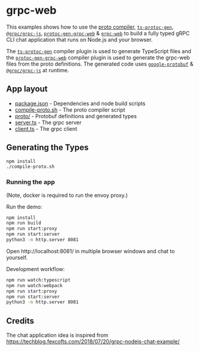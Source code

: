 # grpc-web

This examples shows how to use the [proto compiler](https://www.npmjs.com/package/grpc-tools), [`ts-protoc-gen`](https://www.npmjs.com/package/ts-protoc-gen), [`@grpc/grpc-js`](https://www.npmjs.com/package/@grpc/grpc-js), [`protoc-gen-grpc-web`](https://www.npmjs.com/package/protoc-gen-grpc-web) & [`grpc-web`](https://www.npmjs.com/package/grpc-web) to build a fully typed gRPC CLI chat application that runs on Node.js and your browser.

The [`ts-protoc-gen`](https://www.npmjs.com/package/ts-protoc-gen) compiler plugin is used to generate TypeScript files and the [`protoc-gen-grpc-web`](https://www.npmjs.com/package/protoc-gen-grpc-web) compiler plugin is used to generate the grpc-web files from the proto definitions. The generated code uses [`google-protobuf`](https://www.npmjs.com/package/google-protobuf) & [`@grpc/grpc-js`](https://www.npmjs.com/package/@grpc/grpc-js) at runtime.

## App layout

- [package.json](./package.json) - Dependencies and node build scripts
- [compile-proto.sh](./compile-proto.sh) - The proto compiler script
- [proto/](./proto/) - Protobuf definitions and generated types
- [server.ts](./server.ts) - The grpc server
- [client.ts](./client.ts) - The grpc client

## Generating the Types

```sh
npm install
./compile-proto.sh
```

### Running the app

(Note, docker is required to run the envoy proxy.)

Run the demo:

```bash
npm install
npm run build
npm run start:proxy
npm run start:server
python3 -m http.server 8081
```

Open http://localhost:8081/ in multiple browser windows and chat to yourself.

Development workflow:

```bash
npm run watch:typescript
npm run watch:webpack
npm run start:proxy
npm run start:server
python3 -m http.server 8081
```

## Credits

The chat application idea is inspired from https://techblog.fexcofts.com/2018/07/20/grpc-nodejs-chat-example/
